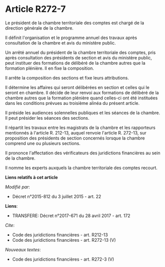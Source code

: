 # Article R272-7

Le président de la chambre territoriale des comptes est chargé de la direction générale de la chambre. 

Il définit l'organisation et le programme annuel des travaux après consultation de la chambre et avis du ministère public. 

Un arrêté annuel du président de la chambre territoriale des comptes, pris après consultation des présidents de section et
avis du ministère public, peut instituer des formations de délibéré de la chambre autres que la formation plénière. Il en
fixe la composition. 

Il arrête la composition des sections et fixe leurs attributions. 

Il détermine les affaires qui seront délibérées en section et celles qui le seront en chambre. Il décide de leur renvoi aux
formations de délibéré de la chambre autres que la formation plénière quand celles-ci ont été instituées dans les conditions
prévues au troisième alinéa du présent article. 

Il préside les audiences solennelles publiques et les séances de la chambre. Il peut présider les séances des sections. 

Il répartit les travaux entre les magistrats de la chambre et les rapporteurs mentionnés à l'article R. 212-13, auquel
renvoie l'article R. 272-13, sur proposition des présidents de section concernés lorsque la chambre comprend une ou plusieurs
sections. 

Il prononce l'affectation des vérificateurs des juridictions financières au sein de la chambre. 

Il nomme les experts auxquels la chambre territoriale des comptes recourt.

**Liens relatifs à cet article**

_Modifié par_:

  - Décret n°2015-812 du 3 juillet 2015 - art. 22

**Liens**:

  - TRANSFERE: Décret n°2017-671 du 28 avril 2017 - art. 172

_Cite_:

  - Code des juridictions financières - art. R212-13
  - Code des juridictions financières - art. R272-13 (V)

_Nouveaux textes_:

  - Code des juridictions financières - art. R272-3 (V)
